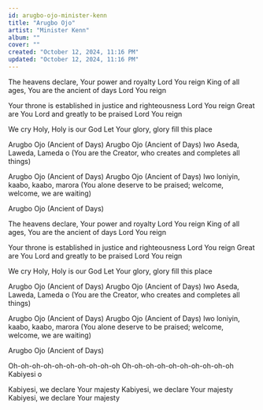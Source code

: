 ```yaml
---
id: arugbo-ojo-minister-kenn
title: "Arugbo Ojo"
artist: "Minister Kenn"
album: ""
cover: ""
created: "October 12, 2024, 11:16 PM"
updated: "October 12, 2024, 11:16 PM"
---
```


The heavens declare, Your power and royalty
Lord You reign
King of all ages, You are the ancient of days
Lord You reign

Your throne is established in justice and righteousness
Lord You reign
Great are You Lord and greatly to be praised
Lord You reign

We cry Holy, Holy is our God
Let Your glory, glory fill this place

Arugbo Ojo (Ancient of Days)
Arugbo Ojo (Ancient of Days)
Iwo Aseda, Laweda, Lameda o (You are the Creator, who creates and completes all things)

Arugbo Ojo (Ancient of Days)
Arugbo Ojo (Ancient of Days)
Iwo loniyin, kaabo, kaabo, marora (You alone deserve to be praised; welcome, welcome, we are waiting)

Arugbo Ojo (Ancient of Days)

The heavens declare, Your power and royalty
Lord You reign
King of all ages, You are the ancient of days
Lord You reign

Your throne is established in justice and righteousness
Lord You reign
Great are You Lord and greatly to be praised
Lord You reign

We cry Holy, Holy is our God
Let Your glory, glory fill this place

Arugbo Ojo (Ancient of Days)
Arugbo Ojo (Ancient of Days)
Iwo Aseda, Laweda, Lameda o (You are the Creator, who creates and completes all things)

Arugbo Ojo (Ancient of Days)
Arugbo Ojo (Ancient of Days)
Iwo loniyin, kaabo, kaabo, marora (You alone deserve to be praised; welcome, welcome, we are waiting)

Arugbo Ojo (Ancient of Days)

Oh-oh-oh-oh-oh-oh-oh-oh-oh-oh
Oh-oh-oh-oh-oh-oh-oh-oh-oh-oh
Kabiyesi o

Kabiyesi, we declare Your majesty
Kabiyesi, we declare Your majesty
Kabiyesi, we declare Your majesty
